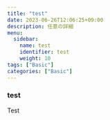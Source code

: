 ```yaml
---
title: "test"
date: 2023-06-26T12:06:25+09:00
description: 任意の詳細
menu:
  sidebar:
    name: test
    identifier: test
    weight: 10
tags: ["Basic"]
categories: ["Basic"]
---
```


### test

Test

